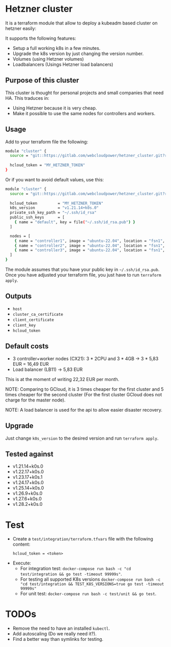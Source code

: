 # Hetzner cluster

It is a terraform module that allow to deploy a kubeadm based cluster on hetzner easily:

It supports the following features:
- Setup a full working k8s in a few minutes.
- Upgrade the k8s version by just changing the version number.
- Volumes (using Hetzner volumes)
- Loadbalancers (Usings Hetzner load balancers)

## Purpose of this cluster
This cluster is thought for personal projects and small companies that need HA. This traduces in:
- Using Hetzner because it is very cheap.
- Make it possible to use the same nodes for controllers and workers.

## Usage
Add to your terraform file the following:
```bash
module "cluster" {             
  source = "git::https://gitlab.com/webcloudpower/hetzner_cluster.git?ref=0.8.1"
    
  hcloud_token = "MY_HETZNER_TOKEN"
}
```

Or if you want to avoid default values, use this:
```bash
module "cluster" {             
  source = "git::https://gitlab.com/webcloudpower/hetzner_cluster.git?ref=0.8.1"
    
  hcloud_token         = "MY_HETZNER_TOKEN"
  k0s_version          = "v1.21.14+k0s.0"
  private_ssh_key_path = "~/.ssh/id_rsa" 
  public_ssh_keys      = [
    { name = "default", key = file("~/.ssh/id_rsa.pub") }
  ]

  nodes = [
    { name = "controller1", image = "ubuntu-22.04", location = "fsn1", server_type = "cx21", role = "controller+worker" },
    { name = "controller2", image = "ubuntu-22.04", location = "fsn1", server_type = "cx21", role = "controller+worker" },
    { name = "controller3", image = "ubuntu-22.04", location = "fsn1", server_type = "cx21", role = "controller+worker" },
  ]
}
```

The module assumes that you have your public key in `~/.ssh/id_rsa.pub`. Once you have adjusted your terraform file, you just have to run `terraform apply`.

## Outputs
* `host`
* `cluster_ca_certificate`
* `client_certificate`
* `client_key`
* `hcloud_token`

## Default costs
* 3 controller+worker nodes (CX21): 3 * 2CPU and 3 * 4GB -> 3 * 5,83 EUR = 16,49 EUR
* Load balancer (LB11) -> 5,83 EUR

This is at the moment of writing 22,32 EUR per month.

NOTE: Comparing to GCloud, it is 3 times cheaper for the first cluster and 5 times cheaper for the second cluster (For the first cluster GCloud does not charge for the master node).

NOTE: A load balancer is used for the api to allow easier disaster recovery.

## Upgrade
Just change `k0s_version` to the desired version and run `terraform apply`.

## Tested against
* v1.21.14+k0s.0 
* v1.22.17+k0s.0
* v1.23.17+k0s.1
* v1.24.17+k0s.0
* v1.25.14+k0s.0
* v1.26.9+k0s.0
* v1.27.6+k0s.0
* v1.28.2+k0s.0

# Test
- Create a `test/integration/terraform.tfvars` file with the following content:
  ```
  hcloud_token = <token>
  ```
- Execute:
  * For integration test: `docker-compose run bash -c "cd test/integration && go test -timeout 99999s"`.
  * For testing all supported K8s versions `docker-compose run bash -c "cd test/integration && TEST_K8S_VERSIONS=true go test -timeout 99999s"`
  * For unit test: `docker-compose run bash -c test/unit && go test`.

# TODOs
* Remove the need to have an installed `kubectl`. 
* Add autoscaling (Do we really need it?).
* Find a better way than symlinks for testing.

